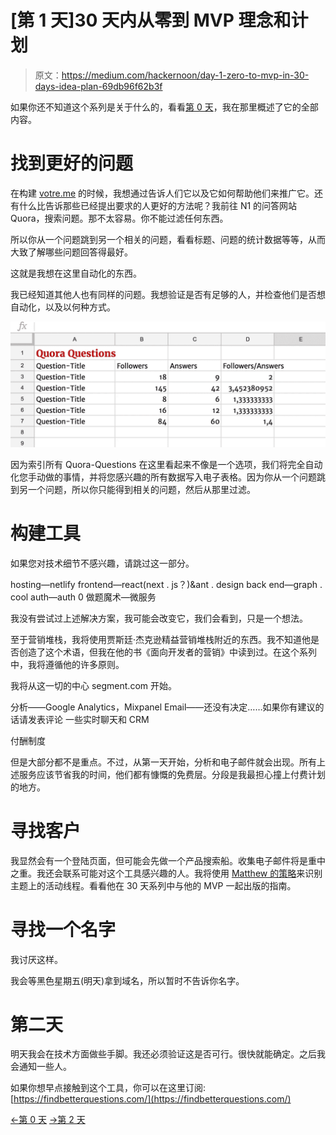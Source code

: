 # [第 1 天]30 天内从零到 MVP 理念和计划

> 原文：<https://medium.com/hackernoon/day-1-zero-to-mvp-in-30-days-idea-plan-69db96f62b3f>

如果你还不知道这个系列是关于什么的，看看[第 0 天](/@EmilBruckner/day-0-zero-to-mvp-in-30-days-what-its-all-about-c39215a531f7)，我在那里概述了它的全部内容。

# 找到更好的问题

在构建 [votre.me](https://votre.me) 的时候，我想通过告诉人们它以及它如何帮助他们来推广它。还有什么比告诉那些已经提出要求的人更好的方法呢？我前往 N1 的问答网站 Quora，搜索问题。那不太容易。你不能过滤任何东西。

所以你从一个问题跳到另一个相关的问题，看看标题、问题的统计数据等等，从而大致了解哪些问题回答得最好。

这就是我想在这里自动化的东西。

我已经知道其他人也有同样的问题。我想验证是否有足够的人，并检查他们是否想自动化，以及以何种方式。

![](img/2c26e89ebfccc1908f3182702520bfe4.png)

因为索引所有 Quora-Questions 在这里看起来不像是一个选项，我们将完全自动化您手动做的事情，并将您感兴趣的所有数据写入电子表格。因为你从一个问题跳到另一个问题，所以你只能得到相关的问题，然后从那里过滤。

# 构建工具

如果您对技术细节不感兴趣，请跳过这一部分。

hosting—netlify
frontend—react(next . js？)&ant . design
back end—graph . cool
auth—auth 0
做题魔术—微服务

我没有尝试过上述解决方案，我可能会改变它，我们会看到，只是一个想法。

至于营销堆栈，我将使用贾斯廷·杰克逊精益营销堆栈附近的东西。我不知道他是否创造了这个术语，但我在他的书《面向开发者的营销》中读到过。在这个系列中，我将遵循他的许多原则。

我将从这一切的中心 segment.com 开始。

分析——Google Analytics，Mixpanel
Email——还没有决定……如果你有建议的话请发表评论
一些实时聊天和 CRM

付酬制度

但是大部分都不是重点。不过，从第一天开始，分析和电子邮件就会出现。所有上述服务应该节省我的时间，他们都有慷慨的免费层。分段是我最担心撞上付费计划的地方。

# 寻找客户

我显然会有一个登陆页面，但可能会先做一个产品搜索船。收集电子邮件将是重中之重。我还会联系可能对这个工具感兴趣的人。我将使用 [Matthew 的策略](/@modette/how-to-find-and-engage-your-audience-with-slack-and-ifttt-db92992de27a)来识别主题上的活动线程。看看他在 30 天系列中与他的 MVP 一起出版的指南。

# 寻找一个名字

我讨厌这样。

我会等黑色星期五(明天)拿到域名，所以暂时不告诉你名字。

# 第二天

明天我会在技术方面做些手脚。我还必须验证这是否可行。很快就能确定。之后我会通知一些人。

如果你想早点接触到这个工具，你可以在这里订阅:
[https://findbetterquestions.com/](https://findbetterquestions.com/)

[←第 0 天](/@EmilBruckner/day-0-zero-to-mvp-in-30-days-what-its-all-about-c39215a531f7)
[→第 2 天](/@EmilBruckner/day-2-zero-to-mvp-in-30-days-getting-things-rolling-8d9816f6b379)